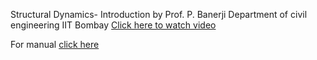 Structural Dynamics- Introduction by Prof. P. Banerji Department of civil engineering IIT Bombay 
<a href="https://www.youtube.com/watch?v=Jlzo8OzoZ_c&list=PL0463169721E0D76" target="_blank">Click here to watch video</a>

For manual <a href="images/manual_exp8.pdf" target="_blank">click here</a>
